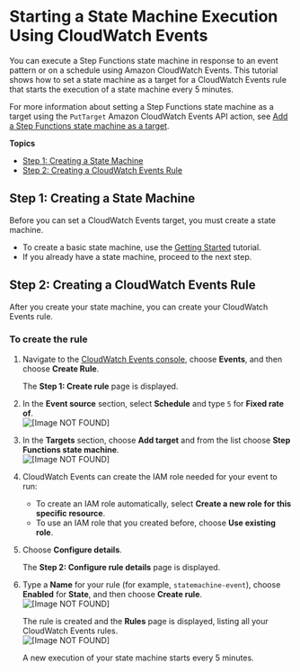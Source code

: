 # Starting a State Machine Execution Using CloudWatch Events<a name="tutorial-cloudwatch-events-target"></a>

You can execute a Step Functions state machine in response to an event pattern or on a schedule using Amazon CloudWatch Events\. This tutorial shows how to set a state machine as a target for a CloudWatch Events rule that starts the execution of a state machine every 5 minutes\.

For more information about setting a Step Functions state machine as a target using the `PutTarget` Amazon CloudWatch Events API action, see [Add a Step Functions state machine as a target](http://docs.aws.amazon.com/AmazonCloudWatchEvents/latest/APIReference/API_PutTargets.html#API_PutTargets_Example_Adds_a_Step_Functions_state_machine_as_a_target)\.

**Topics**
+ [Step 1: Creating a State Machine](#tutorial-cloudwatch-events-target-step-1)
+ [Step 2: Creating a CloudWatch Events Rule](#tutorial-cloudwatch-events-target-step-2)

## Step 1: Creating a State Machine<a name="tutorial-cloudwatch-events-target-step-1"></a>

Before you can set a CloudWatch Events target, you must create a state machine\.
+ To create a basic state machine, use the [Getting Started](getting-started.md) tutorial\.
+ If you already have a state machine, proceed to the next step\.

## Step 2: Creating a CloudWatch Events Rule<a name="tutorial-cloudwatch-events-target-step-2"></a>

After you create your state machine, you can create your CloudWatch Events rule\.

### To create the rule<a name="tutorial-cloudwatch-events-target-create-rule"></a>

1. Navigate to the [CloudWatch Events console](https://console.aws.amazon.com/cloudwatch/), choose **Events**, and then choose **Create Rule**\.

   The **Step 1: Create rule** page is displayed\.

1. In the **Event source** section, select **Schedule** and type `5` for **Fixed rate of**\.  
![\[Image NOT FOUND\]](http://docs.aws.amazon.com/step-functions/latest/dg/images/tutorial-cloudwatch-events-target-create-rule-event-source.png)

1. In the **Targets** section, choose **Add target** and from the list choose **Step Functions state machine**\.  
![\[Image NOT FOUND\]](http://docs.aws.amazon.com/step-functions/latest/dg/images/tutorial-cloudwatch-events-target-create-rule-targets.png)

1. CloudWatch Events can create the IAM role needed for your event to run:
   + To create an IAM role automatically, select **Create a new role for this specific resource**\.
   + To use an IAM role that you created before, choose **Use existing role**\.

1. Choose **Configure details**\.

   The **Step 2: Configure rule details** page is displayed\.

1. Type a **Name** for your rule \(for example, `statemachine-event`\), choose **Enabled** for **State**, and then choose **Create rule**\.  
![\[Image NOT FOUND\]](http://docs.aws.amazon.com/step-functions/latest/dg/images/tutorial-cloudwatch-events-target-create-rule-finish.png)

   The rule is created and the **Rules** page is displayed, listing all your CloudWatch Events rules\.  
![\[Image NOT FOUND\]](http://docs.aws.amazon.com/step-functions/latest/dg/images/tutorial-cloudwatch-events-target-create-rule-list.png)

   A new execution of your state machine starts every 5 minutes\.